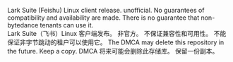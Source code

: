 Lark Suite (Feishu) Linux client release. unofficial. No guarantees of compatibility and availability are made. There is no guarantee that non-bytedance tenants can use it.  
Lark Suite（飞书）Linux 客户端发布。 非官方。 不保证兼容性和可用性。 不能保证非字节跳动的租户可以使用它。
The DMCA may delete this repository in the future. Keep a copy.
DMCA 将来可能会删除此存储库。 保留一份副本。
